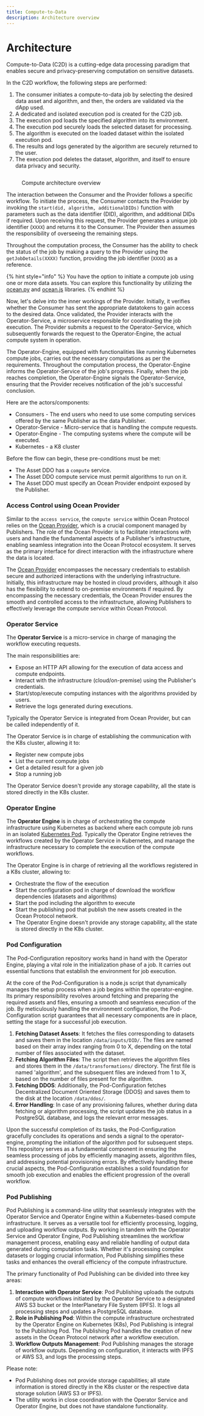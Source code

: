 ```yaml
---
title: Compute-to-Data
description: Architecture overview
---
```


# Architecture

Compute-to-Data (C2D) is a cutting-edge data processing paradigm that enables secure and privacy-preserving computation on sensitive datasets.

In the C2D workflow, the following steps are performed:

1. The consumer initiates a compute-to-data job by selecting the desired data asset and algorithm, and then, the orders are validated via the dApp used.
2. A dedicated and isolated execution pod is created for the C2D job.
3. The execution pod loads the specified algorithm into its environment.
4. The execution pod securely loads the selected dataset for processing.
5. The algorithm is executed on the loaded dataset within the isolated execution pod.
6. The results and logs generated by the algorithm are securely returned to the user.
7. The execution pod deletes the dataset, algorithm, and itself to ensure data privacy and security.

<figure><img src="../../.gitbook/assets/c2d/c2d_compute_job.png" alt=""><figcaption><p>Compute architecture overview</p></figcaption></figure>

The interaction between the Consumer and the Provider follows a specific workflow. To initiate the process, the Consumer contacts the Provider by invoking the `start(did, algorithm, additionalDIDs)` function with parameters such as the data identifier (DID), algorithm, and additional DIDs if required. Upon receiving this request, the Provider generates a unique job identifier (`XXXX`) and returns it to the Consumer. The Provider then assumes the responsibility of overseeing the remaining steps.

Throughout the computation process, the Consumer has the ability to check the status of the job by making a query to the Provider using the `getJobDetails(XXXX)` function, providing the job identifier (`XXXX`) as a reference.

{% hint style="info" %}
You have the option to initiate a compute job using one or more data assets. You can explore this functionality by utilizing the [ocean.py](../ocean.py/) and [ocean.js](../ocean.js/) libraries.
{% endhint %}

Now, let's delve into the inner workings of the Provider. Initially, it verifies whether the Consumer has sent the appropriate datatokens to gain access to the desired data. Once validated, the Provider interacts with the Operator-Service, a microservice responsible for coordinating the job execution. The Provider submits a request to the Operator-Service, which subsequently forwards the request to the Operator-Engine, the actual compute system in operation.

The Operator-Engine, equipped with functionalities like running Kubernetes compute jobs, carries out the necessary computations as per the requirements. Throughout the computation process, the Operator-Engine informs the Operator-Service of the job's progress. Finally, when the job reaches completion, the Operator-Engine signals the Operator-Service, ensuring that the Provider receives notification of the job's successful conclusion.

Here are the actors/components:

* Consumers - The end users who need to use some computing services offered by the same Publisher as the data Publisher.
* Operator-Service - Micro-service that is handling the compute requests.
* Operator-Engine - The computing systems where the compute will be executed.
* Kubernetes - a K8 cluster

Before the flow can begin, these pre-conditions must be met:

* The Asset DDO has a `compute` service.
* The Asset DDO compute service must permit algorithms to run on it.
* The Asset DDO must specify an Ocean Provider endpoint exposed by the Publisher.

### Access Control using Ocean Provider

Similar to the `access service`, the `compute service` within Ocean Protocol relies on the [Ocean Provider](../provider/), which is a crucial component managed by Publishers. The role of the Ocean Provider is to facilitate interactions with users and handle the fundamental aspects of a Publisher's infrastructure, enabling seamless integration into the Ocean Protocol ecosystem. It serves as the primary interface for direct interaction with the infrastructure where the data is located.

The [Ocean Provider](../provider/) encompasses the necessary credentials to establish secure and authorized interactions with the underlying infrastructure. Initially, this infrastructure may be hosted in cloud providers, although it also has the flexibility to extend to on-premise environments if required. By encompassing the necessary credentials, the Ocean Provider ensures the smooth and controlled access to the infrastructure, allowing Publishers to effectively leverage the compute service within Ocean Protocol.

### Operator Service

The **Operator Service** is a micro-service in charge of managing the workflow executing requests.

The main responsibilities are:

* Expose an HTTP API allowing for the execution of data access and compute endpoints.
* Interact with the infrastructure (cloud/on-premise) using the Publisher's credentials.
* Start/stop/execute computing instances with the algorithms provided by users.
* Retrieve the logs generated during executions.

Typically the Operator Service is integrated from Ocean Provider, but can be called independently of it.

The Operator Service is in charge of establishing the communication with the K8s cluster, allowing it to:

* Register new compute jobs
* List the current compute jobs
* Get a detailed result for a given job
* Stop a running job

The Operator Service doesn't provide any storage capability, all the state is stored directly in the K8s cluster.

### Operator Engine

The **Operator Engine** is in charge of orchestrating the compute infrastructure using Kubernetes as backend where each compute job runs in an isolated [Kubernetes Pod](https://kubernetes.io/docs/concepts/workloads/pods/). Typically the Operator Engine retrieves the workflows created by the Operator Service in Kubernetes, and manage the infrastructure necessary to complete the execution of the compute workflows.

The Operator Engine is in charge of retrieving all the workflows registered in a K8s cluster, allowing to:

* Orchestrate the flow of the execution
* Start the configuration pod in charge of download the workflow dependencies (datasets and algorithms)
* Start the pod including the algorithm to execute
* Start the publishing pod that publish the new assets created in the Ocean Protocol network.
* The Operator Engine doesn't provide any storage capability, all the state is stored directly in the K8s cluster.

### Pod Configuration

The Pod-Configuration repository works hand in hand with the Operator Engine, playing a vital role in the initialization phase of a job. It carries out essential functions that establish the environment for job execution.

At the core of the Pod-Configuration is a node.js script that dynamically manages the setup process when a job begins within the operator-engine. Its primary responsibility revolves around fetching and preparing the required assets and files, ensuring a smooth and seamless execution of the job. By meticulously handling the environment configuration, the Pod-Configuration script guarantees that all necessary components are in place, setting the stage for a successful job execution.

1. **Fetching Dataset Assets**: It fetches the files corresponding to datasets and saves them in the location `/data/inputs/DID/`. The files are named based on their array index ranging from 0 to X, depending on the total number of files associated with the dataset.
2. **Fetching Algorithm Files**: The script then retrieves the algorithm files and stores them in the `/data/transformations/` directory. The first file is named 'algorithm', and the subsequent files are indexed from 1 to X, based on the number of files present for the algorithm.
3. **Fetching DDOS**: Additionally, the Pod-Configuration fetches Decentralized Document Oriented Storage (DDOS) and saves them to the disk at the location `/data/ddos/`.
4. **Error Handling**: In case of any provisioning failures, whether during data fetching or algorithm processing, the script updates the job status in a PostgreSQL database, and logs the relevant error messages.

Upon the successful completion of its tasks, the Pod-Configuration gracefully concludes its operations and sends a signal to the operator-engine, prompting the initiation of the algorithm pod for subsequent steps. This repository serves as a fundamental component in ensuring the seamless processing of jobs by efficiently managing assets, algorithm files, and addressing potential provisioning errors. By effectively handling these crucial aspects, the Pod-Configuration establishes a solid foundation for smooth job execution and enables the efficient progression of the overall workflow.

### Pod Publishing

Pod Publishing is a command-line utility that seamlessly integrates with the Operator Service and Operator Engine within a Kubernetes-based compute infrastructure. It serves as a versatile tool for efficiently processing, logging, and uploading workflow outputs. By working in tandem with the Operator Service and Operator Engine, Pod Publishing streamlines the workflow management process, enabling easy and reliable handling of output data generated during computation tasks. Whether it's processing complex datasets or logging crucial information, Pod Publishing simplifies these tasks and enhances the overall efficiency of the compute infrastructure.

The primary functionality of Pod Publishing can be divided into three key areas:

1. **Interaction with Operator Service**: Pod Publishing uploads the outputs of compute workflows initiated by the Operator Service to a designated AWS S3 bucket or the InterPlanetary File System (IPFS). It logs all processing steps and updates a PostgreSQL database.
2. **Role in Publishing Pod**: Within the compute infrastructure orchestrated by the Operator Engine on Kubernetes (K8s), Pod Publishing is integral to the Publishing Pod. The Publishing Pod handles the creation of new assets in the Ocean Protocol network after a workflow execution.
3. **Workflow Outputs Management**: Pod Publishing manages the storage of workflow outputs. Depending on configuration, it interacts with IPFS or AWS S3, and logs the processing steps.

Please note:

* Pod Publishing does not provide storage capabilities; all state information is stored directly in the K8s cluster or the respective data storage solution (AWS S3 or IPFS).
* The utility works in close coordination with the Operator Service and Operator Engine, but does not have standalone functionality.
